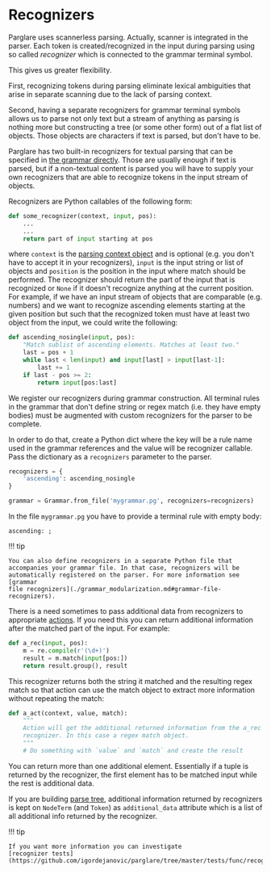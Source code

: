 # Recognizers

Parglare uses scannerless parsing. Actually, scanner is integrated in the
parser. Each token is created/recognized in the input during parsing using so
called _recognizer_ which is connected to the grammar terminal symbol.

This gives us greater flexibility.

First, recognizing tokens during parsing eliminate lexical ambiguities that
arise in separate scanning due to the lack of parsing context.

Second, having a separate recognizers for grammar terminal symbols allows us to
parse not only text but a stream of anything as parsing is nothing more but
constructing a tree (or some other form) out of a flat list of objects. Those
objects are characters if text is parsed, but don't have to be.

Parglare has two built-in recognizers for textual parsing that can be specified
in [the grammar directly](./grammar_language.md#string-recognizer). Those are
usually enough if text is parsed, but if a non-textual content is parsed you
will have to supply your own recognizers that are able to recognize tokens in
the input stream of objects.

Recognizers are Python callables of the following form:

```python
def some_recognizer(context, input, pos):
    ...
    ...
    return part of input starting at pos
```

where `context` is the [parsing context object](./common.md#the-context-object)
and is optional (e.g. you don't have to accept it in your recognizers), `input`
is the input string or list of objects and `position` is the position in the
input where match should be performed. The recognizer should return the part of
the input that is recognized or `None` if it doesn't recognize anything at the
current position. For example, if we have an input stream of objects that are
comparable (e.g. numbers) and we want to recognize ascending elements starting
at the given position but such that the recognized token must have at least two
object from the input, we could write the following:

```python
def ascending_nosingle(input, pos):
    "Match sublist of ascending elements. Matches at least two."
    last = pos + 1
    while last < len(input) and input[last] > input[last-1]:
        last += 1
    if last - pos >= 2:
        return input[pos:last]
```

We register our recognizers during grammar construction. All terminal rules in
the grammar that don't define string or regex match (i.e. they have empty
bodies) must be augmented with custom recognizers for the parser to be complete.

In order to do that, create a Python dict where the key will be a rule name used
in the grammar references and the value will be recognizer callable. Pass the
dictionary as a `recognizers` parameter to the parser.

```python
recognizers = {
    'ascending': ascending_nosingle
}

grammar = Grammar.from_file('mygrammar.pg', recognizers=recognizers)
```

In the file `mygrammar.pg` you have to provide a terminal rule with empty body:

```nohighlight
ascending: ;
```


!!! tip

    You can also define recognizers in a separate Python file that
    accompanies your grammar file. In that case, recognizers will be
    automatically registered on the parser. For more information see [grammar
    file recognizers](./grammar_modularization.md#grammar-file-recognizers).


There is a need sometimes to pass additional data from recognizers to
appropriate [actions](./actions.md). If you need this you can return additional
information after the matched part of the input. For example:

```python
def a_rec(input, pos):
    m = re.compile(r'(\d+)')
    result = m.match(input[pos:])
    return result.group(), result
```

This recognizer returns both the string it matched and the resulting regex match
so that action can use the match object to extract more information without
repeating the match:

```python
def a_act(context, value, match):
    """
    Action will get the additional returned information from the a_rec
    recognizer. In this case a regex match object.
    """
    # Do something with `value` and `match` and create the result
```

You can return more than one additional element. Essentially if a tuple is
returned by the recognizer, the first element has to be matched input while the
rest is additional data.

If you are building [parse tree](./parse_trees.md), additional information
returned by recognizers is kept on `NodeTerm` (and `Token`) as `additional_data`
attribute which is a list of all additional info returned by the recognizer.


!!! tip

    If you want more information you can investigate
    [recognizer tests](https://github.com/igordejanovic/parglare/tree/master/tests/func/recognizers).
